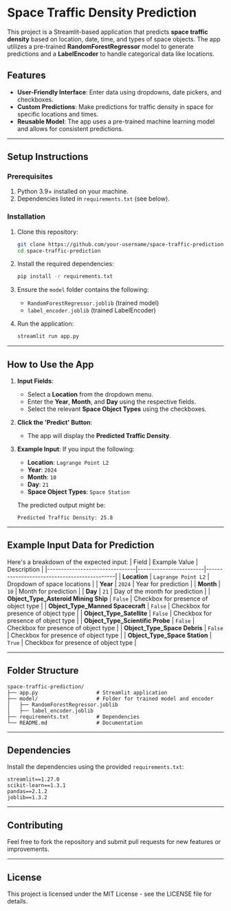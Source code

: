 # Space Traffic Density Prediction

This project is a Streamlit-based application that predicts **space traffic density** based on location, date, time, and types of space objects. The app utilizes a pre-trained **RandomForestRegressor** model to generate predictions and a **LabelEncoder** to handle categorical data like locations.

## Features
- **User-Friendly Interface**: Enter data using dropdowns, date pickers, and checkboxes.
- **Custom Predictions**: Make predictions for traffic density in space for specific locations and times.
- **Reusable Model**: The app uses a pre-trained machine learning model and allows for consistent predictions.

---

## Setup Instructions

### Prerequisites
1. Python 3.9+ installed on your machine.
2. Dependencies listed in `requirements.txt` (see below).

### Installation
1. Clone this repository:
   ```bash
   git clone https://github.com/your-username/space-traffic-prediction.git
   cd space-traffic-prediction
   ```

2. Install the required dependencies:
   ```bash
   pip install -r requirements.txt
   ```

3. Ensure the `model` folder contains the following:
   - `RandomForestRegressor.joblib` (trained model)
   - `label_encoder.joblib` (trained LabelEncoder)

4. Run the application:
   ```bash
   streamlit run app.py
   ```

---

## How to Use the App

1. **Input Fields**:
   - Select a **Location** from the dropdown menu.
   - Enter the **Year**, **Month**, and **Day** using the respective fields.
   - Select the relevant **Space Object Types** using the checkboxes.

2. **Click the 'Predict' Button**:
   - The app will display the **Predicted Traffic Density**.

3. **Example Input**:
   If you input the following:
   - **Location**: `Lagrange Point L2`
   - **Year**: `2024`
   - **Month**: `10`
   - **Day**: `21`
   - **Space Object Types**: `Space Station`

   The predicted output might be:
   ```plaintext
   Predicted Traffic Density: 25.8
   ```

---

## Example Input Data for Prediction

Here's a breakdown of the expected input:
| Field                          | Example Value          | Description                                 |
|--------------------------------|------------------------|---------------------------------------------|
| **Location**                   | `Lagrange Point L2`    | Dropdown of space locations                |
| **Year**                       | `2024`                | Year for prediction                        |
| **Month**                      | `10`                  | Month for prediction                       |
| **Day**                        | `21`                  | Day of the month for prediction            |
| **Object_Type_Asteroid Mining Ship** | `False`           | Checkbox for presence of object type       |
| **Object_Type_Manned Spacecraft**    | `False`           | Checkbox for presence of object type       |
| **Object_Type_Satellite**           | `False`           | Checkbox for presence of object type       |
| **Object_Type_Scientific Probe**     | `False`           | Checkbox for presence of object type       |
| **Object_Type_Space Debris**        | `False`           | Checkbox for presence of object type       |
| **Object_Type_Space Station**       | `True`            | Checkbox for presence of object type       |

---

## Folder Structure

```
space-traffic-prediction/
├── app.py                   # Streamlit application
├── model/                   # Folder for trained model and encoder
│   ├── RandomForestRegressor.joblib
│   ├── label_encoder.joblib
├── requirements.txt         # Dependencies
└── README.md                # Documentation
```

---

## Dependencies

Install the dependencies using the provided `requirements.txt`:
```plaintext
streamlit==1.27.0
scikit-learn==1.3.1
pandas==2.1.2
joblib==1.3.2
```

---

## Contributing

Feel free to fork the repository and submit pull requests for new features or improvements.

---

## License

This project is licensed under the MIT License - see the LICENSE file for details.
